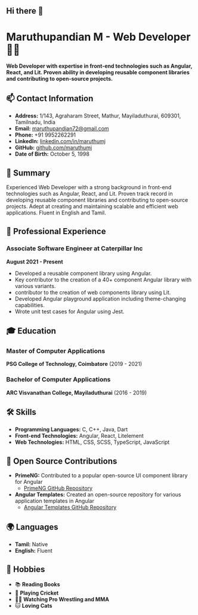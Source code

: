 ## Hi there 👋

# Maruthupandian M - Web Developer 👨‍💻

**Web Developer with expertise in front-end technologies such as Angular, React, and Lit. Proven ability in developing reusable component libraries and contributing to open-source projects.**

## 📫 Contact Information
- **Address:** 1/143, Agraharam Street, Mathur, Mayiladuthurai, 609301, Tamilnadu, India
- **Email:** [maruthupandian72@gmail.com](mailto:maruthupandian72@gmail.com)
- **Phone:** +91 9952262291
- **LinkedIn:** [linkedin.com/in/maruthumj](https://www.linkedin.com/in/maruthumj/)
- **GitHub:** [github.com/maruthumj](https://github.com/maruthumj/)
- **Date of Birth:** October 5, 1998

## 📝 Summary
Experienced Web Developer with a strong background in front-end technologies such as Angular, React, and Lit. Proven track record in developing reusable component libraries and contributing to open-source projects. Adept at creating and maintaining scalable and efficient web applications. Fluent in English and Tamil.

## 💼 Professional Experience
### Associate Software Engineer at Caterpillar Inc
**August 2021 - Present**
- Developed a reusable component library using Angular.
- Key contributor to the creation of a 40+ component Angular library with various variants.
- contributor to the creation of web components library using Lit.
- Developed Angular playground application including theme-changing capabilities.
- Wrote unit test cases for Angular using Jest.

## 🎓 Education
### Master of Computer Applications
**PSG College of Technology, Coimbatore** (2019 - 2021)

### Bachelor of Computer Applications
**ARC Visvanathan College, Mayiladuthurai** (2016 - 2019)

## 🛠️ Skills
- **Programming Languages:** C, C++, Java, Dart
- **Front-end Technologies:** Angular, React, Litelement
- **Web Technologies:** HTML, CSS, SCSS, TypeScript, JavaScript

## 🌟 Open Source Contributions
- **PrimeNG:** Contributed to a popular open-source UI component library for Angular
  - [PrimeNG GitHub Repository](https://github.com/primefaces/primeng)
- **Angular Templates:** Created an open-source repository for various application templates in Angular
  - [Angular Templates GitHub Repository](https://github.com/maruthumj/angular-templates)

## 🌍 Languages
- **Tamil:** Native
- **English:** Fluent

## 🎉 Hobbies
- 📚 **Reading Books**
- 🏏 **Playing Cricket**
- 🤼‍♂️ **Watching Pro Wrestling and MMA**
- 🐱 **Loving Cats**
